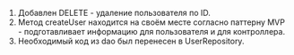 1. Добавлен DELETE - удаление пользователя по ID.
2. Метод createUser находится на своём месте согласно паттерну MVP - подготавливает информацию для пользователя и для контроллера.
3. Необходимый код из dao был перенесен в UserRepository.
